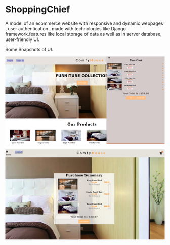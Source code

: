 # ShoppingChief
A model of an ecommerce website with responsive and dynamic webpages , user authentication , made with technologies like Django framework.features like local storage of data as well as in server database, user-friendly UI.

Some Snapshots of UI.

![Home Page](shop/static/images/ss1.png)

![Summary Page](shop/static/images/ss2.png)
